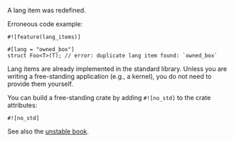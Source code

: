 A lang item was redefined.

Erroneous code example:

```compile_fail,E0152
#![feature(lang_items)]

#[lang = "owned_box"]
struct Foo<T>(T); // error: duplicate lang item found: `owned_box`
```

Lang items are already implemented in the standard library. Unless you are
writing a free-standing application (e.g., a kernel), you do not need to provide
them yourself.

You can build a free-standing crate by adding `#![no_std]` to the crate
attributes:

```ignore (only-for-syntax-highlight)
#![no_std]
```

See also the [unstable book][1].

[1]: https://doc.rust-lang.org/unstable-book/language-features/lang-items.html#writing-an-executable-without-stdlib

